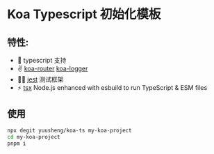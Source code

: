 # Koa Typescript 初始化模板

## 特性:
- 💪 typescript 支持
- ✌️ [koa-router](https://github.com/koajs/router)  [koa-logger](https://github.com/koajs/logger)
- 👂🏻 [jest](https://jestjs.io/) 测试框架
- ⚡️ [tsx](https://github.com/esbuild-kit/tsx) Node.js enhanced with esbuild to run TypeScript & ESM files 

## 使用
```bash
npx degit yuusheng/koa-ts my-koa-project
cd my-koa-project
pnpm i
```

